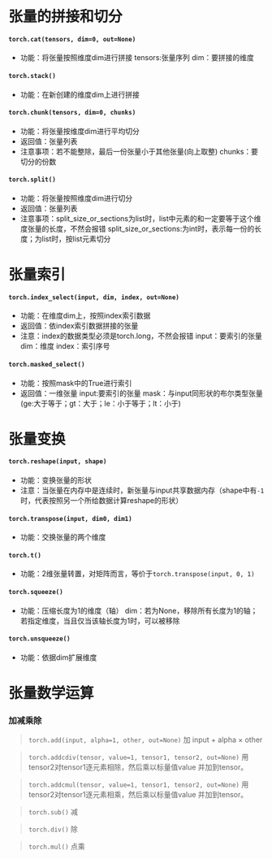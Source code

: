 # 张量的拼接和切分

#### `torch.cat(tensors, dim=0, out=None)`

- 功能：将张量按照维度dim进行拼接
 tensors:张量序列
 dim：要拼接的维度

#### `torch.stack()`

- 功能：在新创建的维度dim上进行拼接

#### `torch.chunk(tensors, dim=0, chunks)`

- 功能：将张量按维度dim进行平均切分
- 返回值：张量列表
- 注意事项：若不能整除，最后一份张量小于其他张量(向上取整)
  chunks：要切分的份数

#### `torch.split()`

- 功能：将张量按照维度dim进行切分
- 返回值：张量列表
- 注意事项：split_size_or_sections为list时，list中元素的和一定要等于这个维度张量的长度，不然会报错
  split_size_or_sections:为int时，表示每一份的长度；为list时，按list元素切分

# 张量索引

#### `torch.index_select(input, dim, index, out=None)`

- 功能：在维度dim上，按照index索引数据
- 返回值：依index索引数据拼接的张量
- 注意：index的数据类型必须是torch.long，不然会报错
  input：要索引的张量
  dim：维度
  index：索引序号

#### `torch.masked_select()`

- 功能：按照mask中的True进行索引
- 返回值：一维张量
  input:要索引的张量
  mask：与input同形状的布尔类型张量(ge:大于等于；gt：大于；le：小于等于；lt：小于)

# 张量变换

#### `torch.reshape(input, shape)`

- 功能：变换张量的形状
- 注意：当张量在内存中是连续时，新张量与input共享数据内存（shape中有`-1`时，代表按照另一个所给数据计算reshape的形状）
  
#### `torch.transpose(input, dim0, dim1)`

- 功能：交换张量的两个维度

#### `torch.t()`

- 功能：2维张量转置，对矩阵而言，等价于`torch.transpose(input, 0, 1)`

#### `torch.squeeze()`

- 功能：压缩长度为1的维度（轴）
  dim：若为None，移除所有长度为1的轴；若指定维度，当且仅当该轴长度为1时，可以被移除

#### `torch.unsqueeze()`

- 功能：依据dim扩展维度

# 张量数学运算

### 加减乘除

> ``torch.add(input, alpha=1, other, out=None)``
> 加 input + alpha × other

> ``torch.addcdiv(tensor, value=1, tensor1, tensor2, out=None)`` 
> 用tensor2对tensor1逐元素相除，然后乘以标量值value 并加到tensor。

> ``torch.addcmul(tensor, value=1, tensor1, tensor2, out=None)``
> 用tensor2对tensor1逐元素相乘，然后乘以标量值value 并加到tensor。

> ``torch.sub()``
> 减

> ``torch.div()``
> 除

> ``torch.mul()``
> 点乘